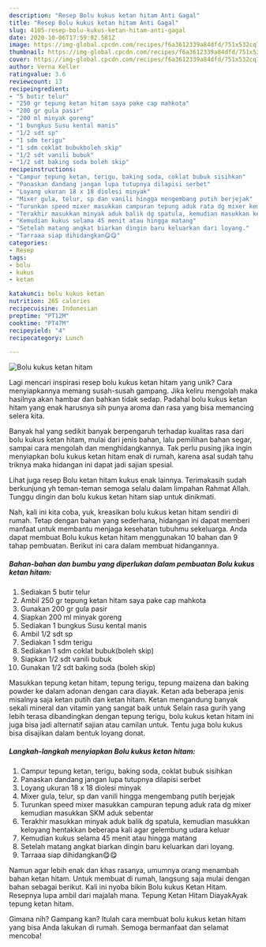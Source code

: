 ```yaml
---
description: "Resep Bolu kukus ketan hitam Anti Gagal"
title: "Resep Bolu kukus ketan hitam Anti Gagal"
slug: 4105-resep-bolu-kukus-ketan-hitam-anti-gagal
date: 2020-10-06T17:59:02.581Z
image: https://img-global.cpcdn.com/recipes/f6a3612339a84dfd/751x532cq70/bolu-kukus-ketan-hitam-foto-resep-utama.jpg
thumbnail: https://img-global.cpcdn.com/recipes/f6a3612339a84dfd/751x532cq70/bolu-kukus-ketan-hitam-foto-resep-utama.jpg
cover: https://img-global.cpcdn.com/recipes/f6a3612339a84dfd/751x532cq70/bolu-kukus-ketan-hitam-foto-resep-utama.jpg
author: Verna Keller
ratingvalue: 3.6
reviewcount: 13
recipeingredient:
- "5 butir telur"
- "250 gr tepung ketan hitam saya pake cap mahkota"
- "200 gr gula pasir"
- "200 ml minyak goreng"
- "1 bungkus Susu kental manis"
- "1/2 sdt sp"
- "1 sdm terigu"
- "1 sdm coklat bubukboleh skip"
- "1/2 sdt vanili bubuk"
- "1/2 sdt baking soda boleh skip"
recipeinstructions:
- "Campur tepung ketan, terigu, baking soda, coklat bubuk sisihkan"
- "Panaskan dandang jangan lupa tutupnya dilapisi serbet"
- "Loyang ukuran 18 x 18 diolesi minyak"
- "Mixer gula, telur, sp dan vanili hingga mengembang putih berjejak"
- "Turunkan speed mixer masukkan campuran tepung aduk rata dg mixer kemudian masukkan SKM aduk sebentar"
- "Terakhir masukkan minyak aduk balik dg spatula, kemudian masukkan keloyang hentakkan beberapa kali agar gelembung udara keluar"
- "Kemudian kukus selama 45 menit atau hingga matang"
- "Setelah matang angkat biarkan dingin baru keluarkan dari loyang."
- "Tarraaa siap dihidangkan😋😋"
categories:
- Resep
tags:
- bolu
- kukus
- ketan

katakunci: bolu kukus ketan 
nutrition: 265 calories
recipecuisine: Indonesian
preptime: "PT12M"
cooktime: "PT47M"
recipeyield: "4"
recipecategory: Lunch

---
```



![Bolu kukus ketan hitam](https://img-global.cpcdn.com/recipes/f6a3612339a84dfd/751x532cq70/bolu-kukus-ketan-hitam-foto-resep-utama.jpg)

Lagi mencari inspirasi resep bolu kukus ketan hitam yang unik? Cara menyiapkannya memang susah-susah gampang. Jika keliru mengolah maka hasilnya akan hambar dan bahkan tidak sedap. Padahal bolu kukus ketan hitam yang enak harusnya sih punya aroma dan rasa yang bisa memancing selera kita.

Banyak hal yang sedikit banyak berpengaruh terhadap kualitas rasa dari bolu kukus ketan hitam, mulai dari jenis bahan, lalu pemilihan bahan segar, sampai cara mengolah dan menghidangkannya. Tak perlu pusing jika ingin menyiapkan bolu kukus ketan hitam enak di rumah, karena asal sudah tahu triknya maka hidangan ini dapat jadi sajian spesial.

Lihat juga resep Bolu ketan hitam kukus enak lainnya. Terimakasih sudah berkunjung yh teman-teman semoga selalu dalam limpahan Rahmat Allah. Tunggu dingin dan bolu kukus ketan hitam siap untuk dinikmati.


Nah, kali ini kita coba, yuk, kreasikan bolu kukus ketan hitam sendiri di rumah. Tetap dengan bahan yang sederhana, hidangan ini dapat memberi manfaat untuk membantu menjaga kesehatan tubuhmu sekeluarga. Anda dapat membuat Bolu kukus ketan hitam menggunakan 10 bahan dan 9 tahap pembuatan. Berikut ini cara dalam membuat hidangannya.

<!--inarticleads1-->

##### Bahan-bahan dan bumbu yang diperlukan dalam pembuatan Bolu kukus ketan hitam:

1. Sediakan 5 butir telur
1. Ambil 250 gr tepung ketan hitam saya pake cap mahkota
1. Gunakan 200 gr gula pasir
1. Siapkan 200 ml minyak goreng
1. Sediakan 1 bungkus Susu kental manis
1. Ambil 1/2 sdt sp
1. Sediakan 1 sdm terigu
1. Sediakan 1 sdm coklat bubuk(boleh skip)
1. Siapkan 1/2 sdt vanili bubuk
1. Gunakan 1/2 sdt baking soda (boleh skip)


Masukkan tepung ketan hitam, tepung terigu, tepung maizena dan baking powder ke dalam adonan dengan cara diayak. Ketan ada beberapa jenis misalnya saja ketan putih dan ketan hitam. Ketan mengandung banyak sekali mineral dan vitamin yang sangat baik untuk Selain rasa gurih yang lebih terasa dibandingkan dengan tepung terigu, bolu kukus ketan hitam ini juga bisa jadi alternatif sajian atau camilan untuk. Tentu juga bolu kukus bisa disajikan dalam bentuk loyang donat. 

<!--inarticleads2-->

##### Langkah-langkah menyiapkan Bolu kukus ketan hitam:

1. Campur tepung ketan, terigu, baking soda, coklat bubuk sisihkan
1. Panaskan dandang jangan lupa tutupnya dilapisi serbet
1. Loyang ukuran 18 x 18 diolesi minyak
1. Mixer gula, telur, sp dan vanili hingga mengembang putih berjejak
1. Turunkan speed mixer masukkan campuran tepung aduk rata dg mixer kemudian masukkan SKM aduk sebentar
1. Terakhir masukkan minyak aduk balik dg spatula, kemudian masukkan keloyang hentakkan beberapa kali agar gelembung udara keluar
1. Kemudian kukus selama 45 menit atau hingga matang
1. Setelah matang angkat biarkan dingin baru keluarkan dari loyang.
1. Tarraaa siap dihidangkan😋😋


Namun agar lebih enak dan khas rasanya, umumnya orang menambah bahan ketan hitam. Untuk membuat di rumah, langsung saja mulai dengan bahan sebagai berikut. Kali ini nyoba bikin Bolu kukus Ketan Hitam. Resepnya lupa ambil dari majalah mana. Tepung Ketan Hitam DiayakAyak tepung ketan hitam. 

Gimana nih? Gampang kan? Itulah cara membuat bolu kukus ketan hitam yang bisa Anda lakukan di rumah. Semoga bermanfaat dan selamat mencoba!
